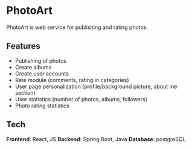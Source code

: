 # PhotoArt

PhotoArt is web service for publishing and rating photos. 

## Features

- Publishing of photos
- Create albums
- Create user accounts
- Rate module (comments, rating in categories)
- User page personalization (profile/background picture, about me section)
- User statistics (number of photos, albums, followers)
- Photo rating statistics

## Tech

**Frontend**: React, JS
**Backend**: Spring Boot, Java
**Database**: postgreSQL
